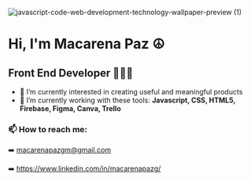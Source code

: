 ![javascript-code-web-development-technology-wallpaper-preview (1)](https://github.com/macarenapazg/macarenapazg/assets/113479365/0f4bed65-b920-4713-830f-c020ef3c02d8)

# Hi, I'm Macarena Paz ☮

## Front End Developer 👩🏻‍💻

- 👾 I’m currently interested in creating useful and meaningful products
- 👾 I’m currently working with these tools: **Javascript, CSS, HTML5, Firebase, Figma, Canva, Trello**


### 📫 How to reach me:

➡️      macarenapazgm@gmail.com

➡️      https://www.linkedin.com/in/macarenapazg/



<!--
**macarenapazg/macarenapazg** is a ✨ _special_ ✨ repository because its `README.md` (this file) appears on your GitHub profile.

Here are some ideas to get you started:

- 🔭 I’m currently working on ...
- 🌱 I’m currently learning ...
- 👯 I’m looking to collaborate on ...
- 🤔 I’m looking for help with ...
- 💬 Ask me about ...
- 📫 How to reach me: ...
- 😄 Pronouns: ...
- ⚡ Fun fact: ...
-->
